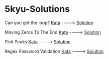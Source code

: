 # 5kyu-Solutions

Can you get the loop?
[Kata](https://www.codewars.com/kata/52a89c2ea8ddc5547a000863) ----> [Solution](https://github.com/TheStaches/CodeWars-Solutions/blob/master/5kyu_solutions/Can_You_Get_The_Loop.js)

Moving Zeros To The End
[Kata](https://www.codewars.com/kata/52597aa56021e91c93000cb0) ----> [Solution](https://github.com/TheStaches/CodeWars-Solutions/blob/master/5kyu_solutions/Moving_Zeros_To_The_End.js)

Pick Peaks
[Kata](https://www.codewars.com/kata/5279f6fe5ab7f447890006a7) ----> [Solution](https://github.com/TheStaches/CodeWars-Solutions/blob/master/5kyu_solutions/Pick_Peaks.js)

Regex Password Validation
[Kata](https://www.codewars.com/kata/52e1476c8147a7547a000811) ----> [Solution](https://github.com/TheStaches/CodeWars-Solutions/blob/master/5kyu_solutions/Regex_Password_Validation.js)
